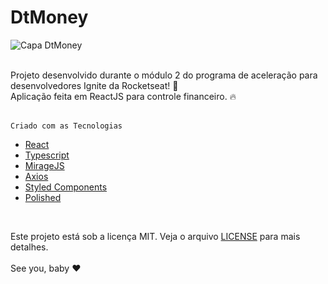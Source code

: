 # DtMoney
![Capa DtMoney](https://user-images.githubusercontent.com/102435512/175786604-e895be0c-9b67-4832-9ab0-978ba4d2832c.jpeg)
<br>
<br>
<div>Projeto desenvolvido durante o módulo 2 do programa de aceleração para desenvolvedores Ignite da Rocketseat! 💜</div
<br>
<div>Aplicação feita em ReactJS para controle financeiro. 🔥</div>
<br>

    Criado com as Tecnologias

 * [React](https://reactjs.org/)
 * [Typescript](https://www.typescriptlang.org/)
 * [MirageJS](https://miragejs.com/)
 * [Axios](https://github.com/axios/axios)
 * [Styled Components](https://styled-components.com/)
 * [Polished](https://polished.js.org/)
<br>
  
Este projeto está sob a licença MIT. Veja o arquivo [LICENSE](./license) para mais detalhes.
<br>
<br>
See you, baby ❤️
